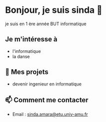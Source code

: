 # Bonjour, je suis sinda 👋

je suis en 1 ère année BUT informatique

##  Je m'intéresse à
- l'informatique
- la danse
## 💼 Mes projets
- devenir ingenieur en informatique 

## 📫 Comment me contacter
- Email : sinda.amara@etu.univ-amu.fr
